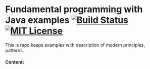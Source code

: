 # Fundamental programming with Java examples [![Build Status](https://travis-ci.org/PavelDemyanenko/java.fundamental.svg?branch=master)](https://travis-ci.org/PavelDemyanenko/java.fundamental)[![MIT License][license-image]][license-url]

This is repo keeps examples with description of modern principles, patterns.

#### Content:

[license-image]: http://img.shields.io/badge/license-MIT-blue.svg?style=flat
[license-url]: LICENSE
